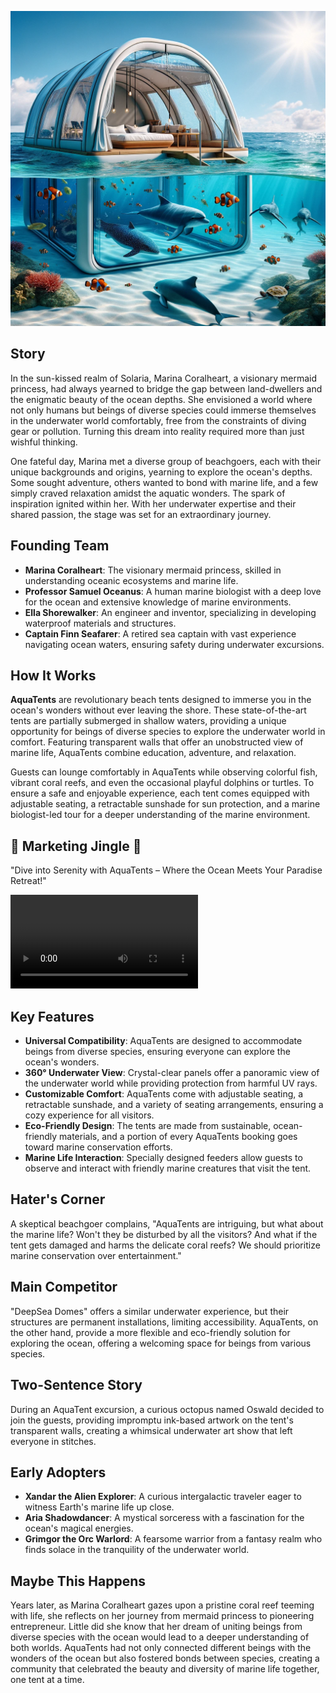 ![AquaTents](../assets/10.png)

## Story

In the sun-kissed realm of Solaria, Marina Coralheart, a visionary mermaid princess, had always yearned to bridge the gap between land-dwellers and the enigmatic beauty of the ocean depths. She envisioned a world where not only humans but beings of diverse species could immerse themselves in the underwater world comfortably, free from the constraints of diving gear or pollution. Turning this dream into reality required more than just wishful thinking.

One fateful day, Marina met a diverse group of beachgoers, each with their unique backgrounds and origins, yearning to explore the ocean's depths. Some sought adventure, others wanted to bond with marine life, and a few simply craved relaxation amidst the aquatic wonders. The spark of inspiration ignited within her. With her underwater expertise and their shared passion, the stage was set for an extraordinary journey.

## Founding Team

- **Marina Coralheart**: The visionary mermaid princess, skilled in understanding oceanic ecosystems and marine life.
- **Professor Samuel Oceanus**: A human marine biologist with a deep love for the ocean and extensive knowledge of marine environments.
- **Ella Shorewalker**: An engineer and inventor, specializing in developing waterproof materials and structures.
- **Captain Finn Seafarer**: A retired sea captain with vast experience navigating ocean waters, ensuring safety during underwater excursions.

## How It Works

**AquaTents** are revolutionary beach tents designed to immerse you in the ocean's wonders without ever leaving the shore. These state-of-the-art tents are partially submerged in shallow waters, providing a unique opportunity for beings of diverse species to explore the underwater world in comfort. Featuring transparent walls that offer an unobstructed view of marine life, AquaTents combine education, adventure, and relaxation.

Guests can lounge comfortably in AquaTents while observing colorful fish, vibrant coral reefs, and even the occasional playful dolphins or turtles. To ensure a safe and enjoyable experience, each tent comes equipped with adjustable seating, a retractable sunshade for sun protection, and a marine biologist-led tour for a deeper understanding of the marine environment.

## 🎵 Marketing Jingle 🎵

"Dive into Serenity with AquaTents – Where the Ocean Meets Your Paradise Retreat!"

<video controls>
<source src="assets/10.mp4" type="video/mp4">
</video>

## Key Features

- **Universal Compatibility**: AquaTents are designed to accommodate beings from diverse species, ensuring everyone can explore the ocean's wonders.
- **360° Underwater View**: Crystal-clear panels offer a panoramic view of the underwater world while providing protection from harmful UV rays.
- **Customizable Comfort**: AquaTents come with adjustable seating, a retractable sunshade, and a variety of seating arrangements, ensuring a cozy experience for all visitors.
- **Eco-Friendly Design**: The tents are made from sustainable, ocean-friendly materials, and a portion of every AquaTents booking goes toward marine conservation efforts.
- **Marine Life Interaction**: Specially designed feeders allow guests to observe and interact with friendly marine creatures that visit the tent.

## Hater's Corner

A skeptical beachgoer complains, "AquaTents are intriguing, but what about the marine life? Won't they be disturbed by all the visitors? And what if the tent gets damaged and harms the delicate coral reefs? We should prioritize marine conservation over entertainment."

## Main Competitor

"DeepSea Domes" offers a similar underwater experience, but their structures are permanent installations, limiting accessibility. AquaTents, on the other hand, provide a more flexible and eco-friendly solution for exploring the ocean, offering a welcoming space for beings from various species.

## Two-Sentence Story

During an AquaTent excursion, a curious octopus named Oswald decided to join the guests, providing impromptu ink-based artwork on the tent's transparent walls, creating a whimsical underwater art show that left everyone in stitches.

## Early Adopters

- **Xandar the Alien Explorer**: A curious intergalactic traveler eager to witness Earth's marine life up close.
- **Aria Shadowdancer**: A mystical sorceress with a fascination for the ocean's magical energies.
- **Grimgor the Orc Warlord**: A fearsome warrior from a fantasy realm who finds solace in the tranquility of the underwater world.

## Maybe This Happens

Years later, as Marina Coralheart gazes upon a pristine coral reef teeming with life, she reflects on her journey from mermaid princess to pioneering entrepreneur. Little did she know that her dream of uniting beings from diverse species with the ocean would lead to a deeper understanding of both worlds. AquaTents had not only connected different beings with the wonders of the ocean but also fostered bonds between species, creating a community that celebrated the beauty and diversity of marine life together, one tent at a time.
